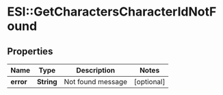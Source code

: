 # ESI::GetCharactersCharacterIdNotFound

## Properties
Name | Type | Description | Notes
------------ | ------------- | ------------- | -------------
**error** | **String** | Not found message | [optional] 

